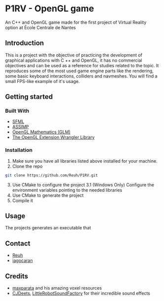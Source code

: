 # P1RV - OpenGL game

An C++ and OpenGL game made for the first project of Virtual Reality option at École Centrale de Nantes

## Introduction

This is a project with the objective of practicing the development of graphical applications with C ++ and OpenGL, it has no commercial objectives and can be used as a reference for studies related to the topic.
It reproduces some of the most used game engine parts like the rendering, some basic keyboard interactions, colliders and navmeshes.
You will find a small FPS-like example of it's usage.

## Getting started

### Built With

* [SFML](https://www.sfml-dev.org/)
* [ASSIMP](http://assimp.org/)
* [OpenGL Mathematics (GLM)](https://glm.g-truc.net/)
* [The OpenGL Extension Wrangler Library](http://glew.sourceforge.net/)

### Installation

1. Make sure you have all libraries listed above installed for your machine.
2. Clone the repo
```sh
git clone https://github.com/Reuh/P1RV.git
```
3. Use CMake to configure the project
3.1 (Windows Only) Configure the environment variables pointing to the needed libraries
4. Use CMake to generate the project
5. Compile it

## Usage

The projects generates an executable that 

## Contact

* [Reuh](https://github.com/Reuh)
* [iagocaran](https://github.com/iagocaran)

## Credits

* [maxparata](https://maxparata.itch.io/) and his amazing voxel resources
* [CJDeets](https://freesound.org/people/CJDeets/), [LittleRobotSoundFactory](https://freesound.org/people/LittleRobotSoundFactory/) for their incredible sound effects
